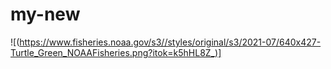 # my-new
![(https://www.fisheries.noaa.gov/s3//styles/original/s3/2021-07/640x427-Turtle_Green_NOAAFisheries.png?itok=k5hHL8Z_)]

